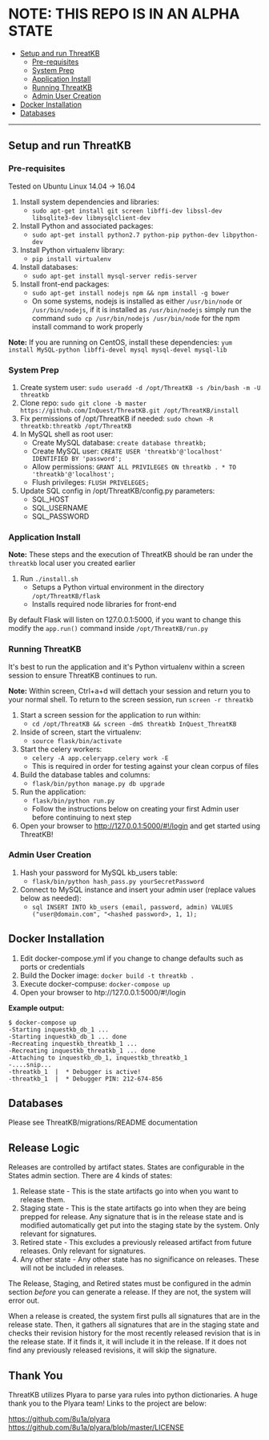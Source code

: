 # NOTE: THIS REPO IS IN AN ALPHA STATE

  * [Setup and run ThreatKB](#setup-and-run-threatkb)
    + [Pre-requisites](#pre-requisites)
    + [System Prep](#system-prep)
    + [Application Install](#application-install)
    + [Running ThreatKB](#running-threatkb)
    + [Admin User Creation](#admin-user-creation)
  * [Docker Installation](#docker-installation)
  * [Databases](#databases)

  ---  

## Setup and run ThreatKB
### Pre-requisites
Tested on Ubuntu Linux 14.04 -> 16.04

1. Install system dependencies and libraries:
    - `sudo apt-get install git screen libffi-dev libssl-dev libsqlite3-dev libmysqlclient-dev`
2. Install Python and associated packages:
    - `sudo apt-get install python2.7 python-pip python-dev libpython-dev`
3. Install Python virtualenv library:
    - `pip install virtualenv`
3. Install databases:
    - `sudo apt-get install mysql-server redis-server`
4. Install front-end packages:
    - `sudo apt-get install nodejs npm && npm install -g bower`
    - On some systems, nodejs is installed as either `/usr/bin/node` or `/usr/bin/nodejs`, if it is installed as `/usr/bin/nodejs` simply run the command `sudo cp /usr/bin/nodejs /usr/bin/node` for the npm install command to work properly

**Note:** If you are running on CentOS, install these dependencies:
`yum install MySQL-python libffi-devel mysql mysql-devel mysql-lib`

### System Prep  
1. Create system user: `sudo useradd -d /opt/ThreatKB -s /bin/bash -m -U threatkb`
2. Clone repo: `sudo git clone -b master https://github.com/InQuest/ThreatKB.git /opt/ThreatKB/install`
3. Fix permissions of /opt/ThreatKB if needed: `sudo chown -R threatkb:threatkb /opt/ThreatKB`
4. In MySQL shell as root user:
    - Create MySQL database: `create database threatkb;`
    - Create MySQL user: `CREATE USER 'threatkb'@'localhost' IDENTIFIED BY 'password';`
    - Allow permissions: `GRANT ALL PRIVILEGES ON threatkb . * TO 'threatkb'@'localhost';`
    - Flush privileges: `FLUSH PRIVELEGES;` 
5. Update SQL config in /opt/ThreatKB/config.py parameters:
    - SQL_HOST
    - SQL_USERNAME
    - SQL_PASSWORD

### Application Install
**Note:** These steps and the execution of ThreatKB should be ran under the `threatkb` local user you created earlier

1. Run `./install.sh`
    - Setups a Python virtual environment in the directory `/opt/ThreatKB/flask`
    - Installs required node libraries for front-end

By default Flask will listen on 127.0.0.1:5000, if you want to change this modify the `app.run()` command inside `/opt/ThreatKB/run.py`

### Running ThreatKB  
It's best to run the application and it's Python virtualenv within a screen session to ensure ThreatKB continues to run.

**Note:** Within screen, Ctrl+a+d will dettach your session and return you to your normal shell. To return to the  screen session, run `screen -r threatkb`

1. Start a screen session for the application to run within:
    - `cd /opt/ThreatKB && screen -dmS threatkb InQuest_ThreatKB`
2. Inside of screen, start the virtualenv:
    - `source flask/bin/activate`
3. Start the celery workers:
    - `celery -A app.celeryapp.celery work -E`
    - This is required in order for testing against your clean corpus of files
4. Build the database tables and columns:
    - `flask/bin/python manage.py db upgrade`
4. Run the application:
    - `flask/bin/python run.py`
    - Follow the instructions below on creating your first Admin user before continuing to next step
5. Open your browser to http://127.0.0.1:5000/#!/login and get started using ThreatKB!


### Admin User Creation
1. Hash your password for MySQL kb_users table:
    - `flask/bin/python hash_pass.py yourSecretPassword`
2. Connect to MySQL instance and insert your admin user (replace values below as needed):
    - `sql INSERT INTO kb_users (email, password, admin) VALUES ("user@domain.com", "<hashed password>, 1, 1);`


## Docker Installation  
1. Edit docker-compose.yml if you change to change defaults such as ports or credentials
2. Build the Docker image: `docker build -t threatkb .`
3. Execute docker-compuse: `docker-compose up`
4. Open your browser to htp://127.0.0.1:5000/#!/login

**Example output:**
```
$ docker-compose up
-Starting inquestkb_db_1 ... 	
-Starting inquestkb_db_1 ... done
-Recreating inquestkb_threatkb_1 ... 	
-Recreating inquestkb_threatkb_1 ... done
-Attaching to inquestkb_db_1, inquestkb_threatkb_1
-....snip...
-threatkb_1  |  * Debugger is active!
-threatkb_1  |  * Debugger PIN: 212-674-856
```

## Databases  
Please see ThreatKB/migrations/README documentation

## Release Logic  
Releases are controlled by artifact states. States are configurable in the States admin section. There are 4 kinds of states:
1. Release state - This is the state artifacts go into when you want to release them.
2. Staging state - This is the state artifacts go into when they are being prepped for release. Any signature that is in the release state and is modified automatically get put into the staging state by the system. Only relevant for signatures.
3. Retired state - This excludes a previously released artifact from future releases. Only relevant for signatures.
4. Any other state - Any other state has no significance on releases. These will not be included in releases.

The Release, Staging, and Retired states must be configured in the admin section *before* you can generate a release. If they are not, the system will error out.

When a release is created, the system first pulls all signatures that are in the release state. Then, it gathers all signatures that are in the staging state and checks their revision history for the most recently released revision that is in the release state. If it finds it, it will include it in the release. If it does not find any previously released revisions, it will skip the signature.

## Thank You
ThreatKB utilizes Plyara to parse yara rules into python dictionaries. A huge thank you to the Plyara team! Links to the project are below:

https://github.com/8u1a/plyara
https://github.com/8u1a/plyara/blob/master/LICENSE
